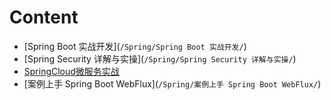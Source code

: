 # Content

- [Spring Boot 实战开发](`/Spring/Spring Boot 实战开发/`)
- [Spring Security 详解与实操](`/Spring/Spring Security 详解与实操/`)
- [SpringCloud微服务实战](`/Spring/SpringCloud微服务实战/`)
- [案例上手 Spring Boot WebFlux](`/Spring/案例上手 Spring Boot WebFlux/`)
